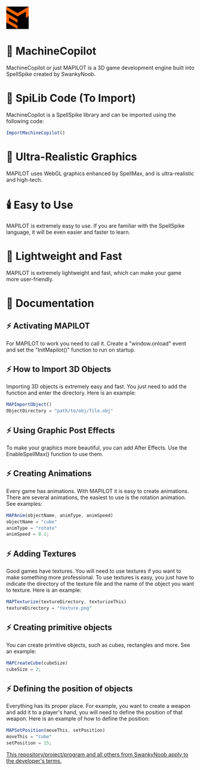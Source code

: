 ![Wesley Y](https://raw.githubusercontent.com/NervousGroove/MachineCopilot/main/mapilot60.png)

# 🐉 MachineCopilot
MachineCopilot or just MAPILOT is a 3D game development engine built into SpellSpike created by SwankyNoob.

# 🚀 SpiLib Code (To Import)
MachineCopilot is a SpellSpike library and can be imported using the following code:
```javascript
ImportMachineCopilot()
```

# 👾 Ultra-Realistic Graphics
MAPILOT uses WebGL graphics enhanced by SpellMax, and is ultra-realistic and high-tech.

# 🕯️ Easy to Use
MAPILOT is extremely easy to use. If you are familiar with the SpellSpike language, it will be even easier and faster to learn.

# 🚀 Lightweight and Fast
MAPILOT is extremely lightweight and fast, which can make your game more user-friendly.

# 🐊 Documentation

## ⚡ Activating MAPILOT
For MAPILOT to work you need to call it. Create a "window.onload" event and set the "InitMapilot()" function to run on startup.

## ⚡ How to Import 3D Objects
Importing 3D objects is extremely easy and fast. You just need to add the function and enter the directory. Here is an example:
```javascript
MAPImportObject()
ObjectDirectory = "path/to/obj/file.obj"
```
## ⚡ Using Graphic Post Effects
To make your graphics more beautiful, you can add After Effects. Use the EnableSpellMax() function to use them.

## ⚡ Creating Animations
Every game has animations. With MAPILOT it is easy to create animations. There are several animations, the easiest to use is the rotation animation. See examples:
```javascript
MAPAnim(objectName, animType, animSpeed)
objectName = "cube"
animType = "rotate"
animSpeed = 0.1;
```
## ⚡ Adding Textures
Good games have textures. You will need to use textures if you want to make something more professional. To use textures is easy, you just have to indicate the directory of the texture file and the name of the object you want to texture. Here is an example:
```javascript
MAPTexturize(textureDirectory, texturizeThis)
textureDirectory = "texture.png"
```

## ⚡ Creating primitive objects
You can create primitive objects, such as cubes, rectangles and more. See an example:
```javascript
MAPCreateCube(cubeSize)
cubeSize = 2;
```
## ⚡ Defining the position of objects
Everything has its proper place. For example, you want to create a weapon and add it to a player's hand, you will need to define the position of that weapon. Here is an example of how to define the position:
```javascript
MAPSetPosition(moveThis, setPosition)
moveThis = "cube"
setPosition = 15;
```

[This repository/project/program and all others from SwankyNoob apply to the developer's terms.](https://github.com/NervousGroove/SwankyNoob/blob/main/TERMS)
